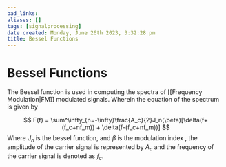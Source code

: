 ```yaml
---
bad_links: 
aliases: []
tags: [signalprocessing]
date created: Monday, June 26th 2023, 3:32:28 pm
title: Bessel Functions
---
```


# Bessel Functions

The Bessel function is used in computing the spectra of [[Frequency Modulation|FM]] modulated signals. Wherein the equation of the spectrum is given by

$$
F(f) = \sum^\infty_{n=-\infty}\frac{A_c}{2}J_n(\beta)[\delta(f+(f_c+nf_m)) + \delta(f-(f_c+nf_m))]
$$
Where $J_n$ is the bessel function, and $\beta$ is the modulation index , the amplitude of the carrier signal is represented by $A_c$ and the frequency of the carrier signal is denoted as $f_c$.

